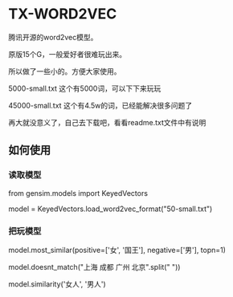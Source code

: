 # TX-WORD2VEC

腾讯开源的word2vec模型。

原版15个G，一般爱好者很难玩出来。

所以做了一些小的。方便大家使用。


5000-small.txt 这个有5000词，可以下下来玩玩

45000-small.txt 这个有4.5w的词，已经能解决很多问题了

再大就没意义了，自己去下载吧，看看readme.txt文件中有说明

## 如何使用

### 读取模型

from gensim.models import KeyedVectors

model = KeyedVectors.load_word2vec_format("50-small.txt")

### 把玩模型

model.most_similar(positive=['女', '国王'], negative=['男'], topn=1)

model.doesnt_match("上海 成都 广州 北京".split(" "))

model.similarity('女人', '男人')



